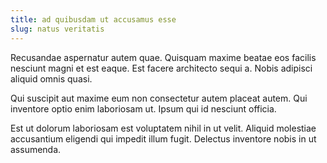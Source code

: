```yaml
---
title: ad quibusdam ut accusamus esse
slug: natus veritatis
---
```


Recusandae aspernatur autem quae. Quisquam maxime beatae eos facilis nesciunt magni et est eaque. Est facere architecto sequi a. Nobis adipisci aliquid omnis quasi.

Qui suscipit aut maxime eum non consectetur autem placeat autem. Qui inventore optio enim laboriosam ut. Ipsum qui id nesciunt officia.

Est ut dolorum laboriosam est voluptatem nihil in ut velit. Aliquid molestiae accusantium eligendi qui impedit illum fugit. Delectus inventore nobis in ut assumenda.

